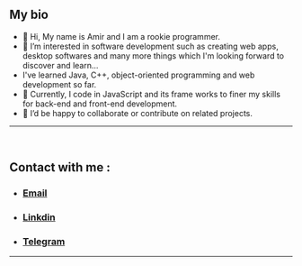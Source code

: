 ## My bio 

- 👋 Hi, My name is Amir and I am a rookie programmer.
- 👀 I’m interested in software development such as creating web apps, desktop softwares and many more things which I'm looking forward to discover and learn...
- I've learned Java, C++, object-oriented programming and web development so far. 
- 🌱 Currently, I code in JavaScript and its frame works to finer my skills for back-end and front-end development.
- 💞️ I’d be happy to collaborate or contribute on related projects.
---
<br>

## Contact with me : 
- ### <a href="mailto:shivasokhana@gmail.com">Email</a> 
- ### <a href="http://linkedin.com/in/AmirShivasokhan">Linkdin</a>  
- ### <a href="http://telegram.me/ASH_ITIS" >Telegram </a>
---
<br>

<!--
## The technologies that I use :


<img src="https://upload.wikimedia.org/wikipedia/commons/thumb/9/9a/Visual_Studio_Code_1.35_icon.svg/2048px-Visual_Studio_Code_1.35_icon.svg.png" alt="Visual Studio Code" width="65" style="margin:2px;" align=center> 
<img src="https://1000logos.net/wp-content/uploads/2020/08/Visual-Studio-Logo.png" alt="Microsoft Visual Studio" height ="70" style="margin:" align=center> 
<img src="https://upload.wikimedia.org/wikipedia/commons/thumb/9/9c/IntelliJ_IDEA_Icon.svg/1200px-IntelliJ_IDEA_Icon.svg.png" width="70" alt="IntelliJ IDEA" style="margin:2px;"align=center> 
<img src="https://loghi-famosi.com/wp-content/uploads/2021/01/GitHub-Logo.png" alt="Github" height="70" style="margin:2px;"align=center> 
<img src="https://upload.wikimedia.org/wikipedia/commons/thumb/1/18/ISO_C%2B%2B_Logo.svg/306px-ISO_C%2B%2B_Logo.svg.png" alt="C++" height ="70" style="margin:2px;" align=center> 
<img src="https://brandslogos.com/wp-content/uploads/images/large/java-logo-1.png" alt="Java" height="70" style="margin:2px;;"align=center>
<img src="https://upload.wikimedia.org/wikipedia/commons/thumb/6/61/HTML5_logo_and_wordmark.svg/512px-HTML5_logo_and_wordmark.svg.png" alt="HTML" width="90" style="margin:2px;"align=center>
<img src="https://upload.wikimedia.org/wikipedia/commons/thumb/d/d5/CSS3_logo_and_wordmark.svg/1452px-CSS3_logo_and_wordmark.svg.png" alt="CSS" height="90" style="margin:2px;" hspace="20" align=center> <img src="https://brandslogos.com/wp-content/uploads/images/large/arduino-logo-1.png" alt="Arduino" width="90" style="margin:8px;" align=center > --> 
